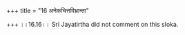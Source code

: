 +++
title = "16 अनेकचित्तविभ्रान्ता"

+++
।।16.16।। Sri Jayatirtha did not comment on this sloka.  
  
